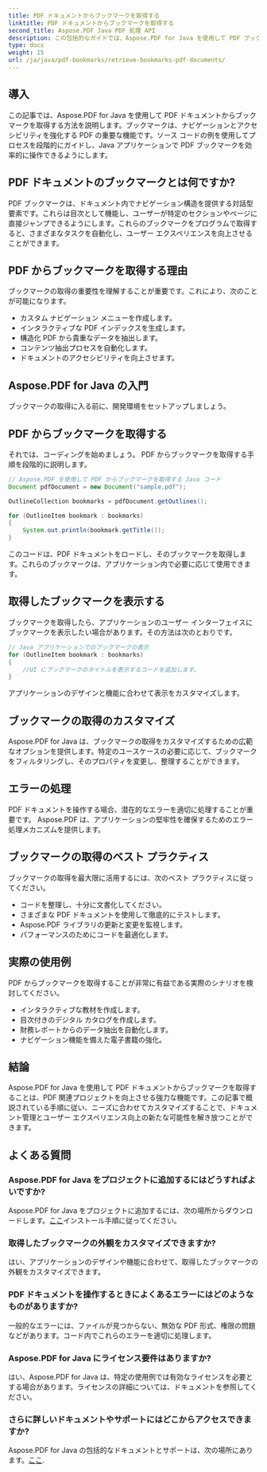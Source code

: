 ```yaml
---
title: PDF ドキュメントからブックマークを取得する
linktitle: PDF ドキュメントからブックマークを取得する
second_title: Aspose.PDF Java PDF 処理 API
description: この包括的なガイドでは、Aspose.PDF for Java を使用して PDF ブックマークを効率的に取得する方法を学びます。
type: docs
weight: 15
url: /ja/java/pdf-bookmarks/retrieve-bookmarks-pdf-documents/
---
```


## 導入

この記事では、Aspose.PDF for Java を使用して PDF ドキュメントからブックマークを取得する方法を説明します。ブックマークは、ナビゲーションとアクセシビリティを強化する PDF の重要な機能です。ソース コードの例を使用してプロセスを段階的にガイドし、Java アプリケーションで PDF ブックマークを効率的に操作できるようにします。

## PDF ドキュメントのブックマークとは何ですか?

PDF ブックマークは、ドキュメント内でナビゲーション構造を提供する対話型要素です。これらは目次として機能し、ユーザーが特定のセクションやページに直接ジャンプできるようにします。これらのブックマークをプログラムで取得すると、さまざまなタスクを自動化し、ユーザー エクスペリエンスを向上させることができます。

## PDF からブックマークを取得する理由

ブックマークの取得の重要性を理解することが重要です。これにより、次のことが可能になります。

- カスタム ナビゲーション メニューを作成します。
- インタラクティブな PDF インデックスを生成します。
- 構造化 PDF から貴重なデータを抽出します。
- コンテンツ抽出プロセスを自動化します。
- ドキュメントのアクセシビリティを向上させます。

## Aspose.PDF for Java の入門

ブックマークの取得に入る前に、開発環境をセットアップしましょう。

## PDF からブックマークを取得する

それでは、コーディングを始めましょう。 PDF からブックマークを取得する手順を段階的に説明します。

```java
// Aspose.PDF を使用して PDF からブックマークを取得する Java コード
Document pdfDocument = new Document("sample.pdf");

OutlineCollection bookmarks = pdfDocument.getOutlines();

for (OutlineItem bookmark : bookmarks)
{
    System.out.println(bookmark.getTitle());
}
```

このコードは、PDF ドキュメントをロードし、そのブックマークを取得します。これらのブックマークは、アプリケーション内で必要に応じて使用できます。

## 取得したブックマークを表示する

ブックマークを取得したら、アプリケーションのユーザー インターフェイスにブックマークを表示したい場合があります。その方法は次のとおりです。

```java
// Java アプリケーションでのブックマークの表示
for (OutlineItem bookmark : bookmarks)
{
    //UI にブックマークのタイトルを表示するコードを追加します。
}
```

アプリケーションのデザインと機能に合わせて表示をカスタマイズします。

## ブックマークの取得のカスタマイズ

Aspose.PDF for Java は、ブックマークの取得をカスタマイズするための広範なオプションを提供します。特定のユースケースの必要に応じて、ブックマークをフィルタリングし、そのプロパティを変更し、整理することができます。

## エラーの処理

PDF ドキュメントを操作する場合、潜在的なエラーを適切に処理することが重要です。 Aspose.PDF は、アプリケーションの堅牢性を確保するためのエラー処理メカニズムを提供します。

## ブックマークの取得のベスト プラクティス

ブックマークの取得を最大限に活用するには、次のベスト プラクティスに従ってください。

- コードを整理し、十分に文書化してください。
- さまざまな PDF ドキュメントを使用して徹底的にテストします。
- Aspose.PDF ライブラリの更新と変更を監視します。
- パフォーマンスのためにコードを最適化します。

## 実際の使用例

PDF からブックマークを取得することが非常に有益である実際のシナリオを検討してください。

- インタラクティブな教材を作成します。
- 目次付きのデジタル カタログを作成します。
- 財務レポートからのデータ抽出を自動化します。
- ナビゲーション機能を備えた電子書籍の強化。

## 結論

Aspose.PDF for Java を使用して PDF ドキュメントからブックマークを取得することは、PDF 関連プロジェクトを向上させる強力な機能です。この記事で概説されている手順に従い、ニーズに合わせてカスタマイズすることで、ドキュメント管理とユーザー エクスペリエンス向上の新たな可能性を解き放つことができます。

## よくある質問

### Aspose.PDF for Java をプロジェクトに追加するにはどうすればよいですか?

 Aspose.PDF for Java をプロジェクトに追加するには、次の場所からダウンロードします。[ここ](https://releases.aspose.com/pdf/java/)インストール手順に従ってください。

### 取得したブックマークの外観をカスタマイズできますか?

はい、アプリケーションのデザインや機能に合わせて、取得したブックマークの外観をカスタマイズできます。

### PDF ドキュメントを操作するときによくあるエラーにはどのようなものがありますか?

一般的なエラーには、ファイルが見つからない、無効な PDF 形式、権限の問題などがあります。コード内でこれらのエラーを適切に処理します。

### Aspose.PDF for Java にライセンス要件はありますか?

はい、Aspose.PDF for Java は、特定の使用例では有効なライセンスを必要とする場合があります。ライセンスの詳細については、ドキュメントを参照してください。

### さらに詳しいドキュメントやサポートにはどこからアクセスできますか?

 Aspose.PDF for Java の包括的なドキュメントとサポートは、次の場所にあります。[ここ](https://reference.aspose.com/pdf/java/).